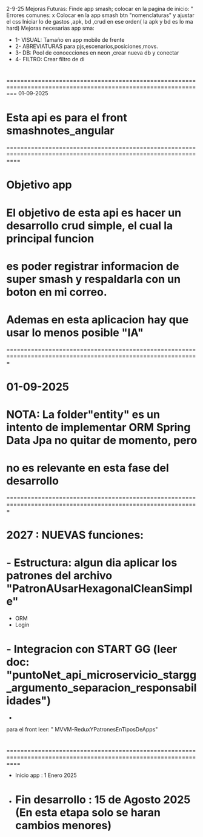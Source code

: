 2-9-25
Mejoras Futuras:
Finde app smash; colocar en la pagina de inicio:
" Errores comunes: x
Colocar en la app smash btn "nomenclaturas" y ajustar el css
Iniciar lo de gastos ,apk, bd ,crud en ese orden( la apk y bd es lo ma hard)
Mejoras necesarias app sma:
* 1- VISUAL: Tamaño en app mobile de frente
* 2- ABREVIATURAS para pjs,escenarios,posiciones,movs.
* 3- DB: Pool de conoecciones en neon ,crear nueva db y conectar
* 4- FILTRO: Crear filtro de di



#
===============================================================================================================
01-09-2025
# Esta api es para el front smashnotes_angular
================================================================================================================
# Objetivo app
# El objetivo de esta api es hacer un desarrollo crud simple, el cual la principal funcion 
# es poder registrar informacion de super smash y respaldarla con un boton en mi correo. 
# Ademas en esta aplicacion hay que usar lo menos posible "IA"
=============================================================================================================
# 01-09-2025
# NOTA: La folder"entity" es un intento de implementar ORM Spring Data Jpa no quitar de momento, pero 
#  no es relevante en esta fase del desarrollo
=============================================================================================================
# 2027 : NUEVAS funciones:
#  - Estructura: algun dia aplicar los patrones del archivo "PatronAUsarHexagonalCleanSimple"
 - ORM
 - Login
# - Integracion con START GG (leer doc: "puntoNet_api_microservicio_stargg_argumento_separacion_responsabilidades")
 - 
para el front leer: " MVVM-ReduxYPatronesEnTiposDeApps"
#
================================================================================================================
- Inicio app     : 1 Enero 2025
- Fin desarrollo : 15 de Agosto 2025 (En esta etapa solo se haran cambios menores)
  ===============================================================================================================
